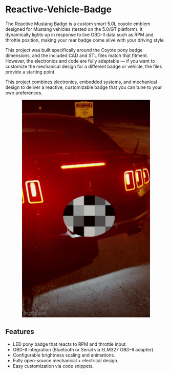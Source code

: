 # Reactive-Vehicle-Badge

The Reactive Mustang Badge is a custom smart 5.0L coyote emblem designed for Mustang vehicles (tested on the 5.0/GT platform). It dynamically lights up in response to live OBD-II data such as RPM and throttle position, making your rear badge come alive with your driving style.

This project was built specifically around the Coyote pony badge dimensions, and the included CAD and STL files match that fitment. However, the electronics and code are fully adaptable — if you want to customize the mechanical design for a different badge or vehicle, the files provide a starting point.

This project combines electronics, embedded systems, and mechanical design to deliver a reactive, customizable badge that you can tune to your own preferences.

<p align="center">
    <img src="picsNvids/vid.gif" alt="Reactive Badge Live" width="400"/>

</p>

## Features

* LED pony badge that reacts to RPM and throttle input.
* OBD-II integration (Bluetooth or Serial via ELM327 OBD-II adapter).
* Configurable brightness scaling and animations.
* Fully open-source mechanical + electrical design.
* Easy customization via code snippets.
